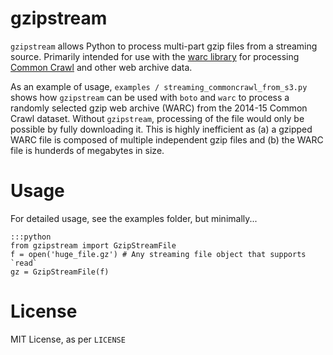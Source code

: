 # gzipstream

`gzipstream` allows Python to process multi-part gzip files from a streaming source.
Primarily intended for use with the [warc library](http://warc.readthedocs.org/en/latest/) for processing [Common Crawl](http://commoncrawl.org/) and other web archive data.

As an example of usage, `examples / streaming_commoncrawl_from_s3.py` shows how `gzipstream` can be used with `boto` and `warc` to process a randomly selected gzip web archive (WARC) from the 2014-15 Common Crawl dataset.
Without `gzipstream`, processing of the file would only be possible by fully downloading it.
This is highly inefficient as (a) a gzipped WARC file is composed of multiple independent gzip files and (b) the WARC file is hunderds of megabytes in size.

# Usage

For detailed usage, see the examples folder, but minimally...

    :::python
    from gzipstream import GzipStreamFile
    f = open('huge_file.gz') # Any streaming file object that supports `read`
    gz = GzipStreamFile(f)

# License

MIT License, as per `LICENSE`
